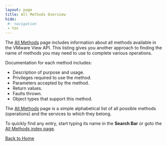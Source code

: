 ```yaml
---
layout: page
title: All Methods Overview
hide:
 #- navigation
 - toc
---
```


The [All Methods](methods-landing.md) page includes information about all methods available in the VMware View API. This listing gives you another approach to finding the name of methods you may need to use to complete various operations. 

Documentation for each method includes:

  * Description of purpose and usage.
  * Privileges required to use the method.
  * Parameters accepted by the method.
  * Return values.
  * Faults thrown.
  * Object types that support this method.

The [All Methods](methods-landing.md) page is a simple alphabetical list of all possible methods (operations) and the services to which they belong. 

To quickly find any entry, start typing its name in the **Search Bar** or goto the [All Methods index page](index-methods.md).

[Back to Home](index.md)
